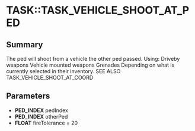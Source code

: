 # TASK::TASK_VEHICLE_SHOOT_AT_PED

## Summary
The ped will shoot from a vehicle the other ped passed.
Using:
Driveby weapons
Vehicle mounted weapons
Grenades
Depending on what is currently selected in their inventory.
SEE ALSO TASK_VEHICLE_SHOOT_AT_COORD

## Parameters
* **PED_INDEX** pedIndex
* **PED_INDEX** otherPed
* **FLOAT** fireTolerance = 20